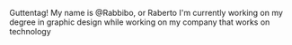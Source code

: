 Guttentag!
My name is @Rabbibo, or Raberto
I'm currently working on my degree in graphic design while working on my company that works on technology

